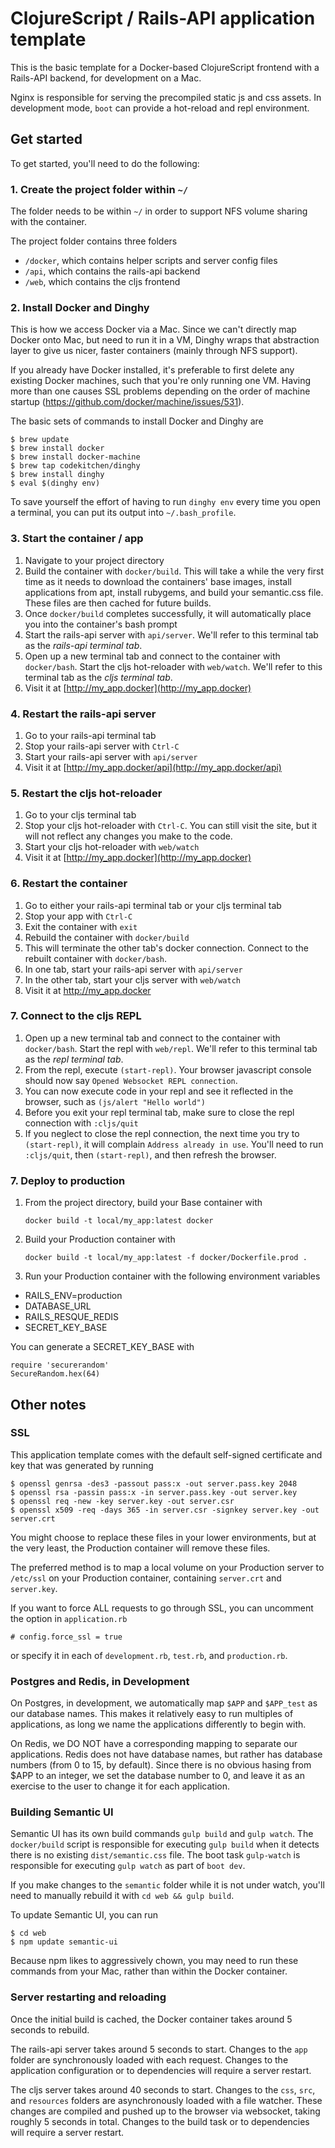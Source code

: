 # ClojureScript / Rails-API application template

This is the basic template for a Docker-based ClojureScript frontend with a Rails-API backend, for development on a Mac.

Nginx is responsible for serving the precompiled static js and css assets.  In development mode, `boot` can provide a hot-reload and repl environment.

## Get started

To get started, you'll need to do the following:

### 1. Create the project folder within `~/`

The folder needs to be within `~/` in order to support NFS volume sharing with the container.

The project folder contains three folders
- `/docker`, which contains helper scripts and server config files
- `/api`, which contains the rails-api backend
- `/web`, which contains the cljs frontend

### 2. Install Docker and Dinghy

This is how we access Docker via a Mac.  Since we can't directly map Docker onto Mac, but need to run it in a VM, Dinghy wraps that abstraction layer to give us nicer, faster containers (mainly through NFS support).

If you already have Docker installed, it's preferable to first delete any existing Docker machines, such that you're only running one VM.  Having more than one causes SSL problems depending on the order of machine startup (https://github.com/docker/machine/issues/531).

The basic sets of commands to install Docker and Dinghy are

    $ brew update
    $ brew install docker
    $ brew install docker-machine
    $ brew tap codekitchen/dinghy
    $ brew install dinghy
    $ eval $(dinghy env)

To save yourself the effort of having to run `dinghy env` every time you open a terminal, you can put its output into `~/.bash_profile`.

### 3. Start the container / app

1. Navigate to your project directory
2. Build the container with `docker/build`.  This will take a while the very first time as it needs to download the containers' base images, install applications from apt, install rubygems, and build your semantic.css file.  These files are then cached for future builds.
3. Once `docker/build` completes successfully, it will automatically place you into the container's bash prompt
4. Start the rails-api server with `api/server`.  We'll refer to this terminal tab as the *rails-api terminal tab*.
5. Open up a new terminal tab and connect to the container with `docker/bash`.  Start the cljs hot-reloader with `web/watch`.  We'll refer to this terminal tab as the *cljs terminal tab*.
6. Visit it at [http://my_app.docker](http://my_app.docker)

### 4. Restart the rails-api server

1. Go to your rails-api terminal tab
2. Stop your rails-api server with `Ctrl-C`
3. Start your rails-api server with `api/server`
4. Visit it at [http://my_app.docker/api](http://my_app.docker/api)

### 5. Restart the cljs hot-reloader

1. Go to your cljs terminal tab
2. Stop your cljs hot-reloader with `Ctrl-C`. You can still visit the site, but it will not reflect any changes you make to the code.
3. Start your cljs hot-reloader with `web/watch`
4. Visit it at [http://my_app.docker](http://my_app.docker)

### 6. Restart the container

1. Go to either your rails-api terminal tab or your cljs terminal tab
2. Stop your app with `Ctrl-C`
3. Exit the container with `exit`
4. Rebuild the container with `docker/build`
5. This will terminate the other tab's docker connection.  Connect to the rebuilt container with `docker/bash`.
6. In one tab, start your rails-api server with `api/server`
7. In the other tab, start your cljs server with `web/watch`
8. Visit it at http://my_app.docker

### 7. Connect to the cljs REPL

1. Open up a new terminal tab and connect to the container with `docker/bash`.  Start the repl with `web/repl`.  We'll refer to this terminal tab as the *repl terminal tab*.
2. From the repl, execute `(start-repl)`.  Your browser javascript console should now say `Opened Websocket REPL connection`.
3. You can now execute code in your repl and see it reflected in the browser, such as `(js/alert "Hello world")`
4. Before you exit your repl terminal tab, make sure to close the repl connection with `:cljs/quit`
5. If you neglect to close the repl connection, the next time you try to `(start-repl)`, it will complain `Address already in use`.  You'll need to run `:cljs/quit`, then `(start-repl)`, and then refresh the browser.

### 7. Deploy to production

1. From the project directory, build your Base container with

   `docker build -t local/my_app:latest docker`

2. Build your Production container with

   `docker build -t local/my_app:latest -f docker/Dockerfile.prod .`

3. Run your Production container with the following environment variables

  * RAILS_ENV=production
  * DATABASE_URL
  * RAILS_RESQUE_REDIS
  * SECRET_KEY_BASE

You can generate a SECRET_KEY_BASE with

    require 'securerandom'
    SecureRandom.hex(64)

## Other notes

### SSL

This application template comes with the default self-signed certificate and key that was generated by running

    $ openssl genrsa -des3 -passout pass:x -out server.pass.key 2048
    $ openssl rsa -passin pass:x -in server.pass.key -out server.key
    $ openssl req -new -key server.key -out server.csr
    $ openssl x509 -req -days 365 -in server.csr -signkey server.key -out server.crt

You might choose to replace these files in your lower environments, but at the very least, the Production container will remove these files.

The preferred method is to map a local volume on your Production server to `/etc/ssl` on your Production container, containing `server.crt` and `server.key`.

If you want to force ALL requests to go through SSL, you can uncomment the option in `application.rb`

    # config.force_ssl = true

or specify it in each of `development.rb`, `test.rb`, and `production.rb`.

### Postgres and Redis, in Development

On Postgres, in development, we automatically map `$APP` and `$APP_test` as our database names.  This makes it relatively easy to run multiples of applications, as long we name the applications differently to begin with.

On Redis, we DO NOT have a corresponding mapping to separate our applications.  Redis does not have database names, but rather has database numbers (from 0 to 15, by default).  Since there is no obvious hasing from $APP to an integer, we set the database number to 0, and leave it as an exercise to the user to change it for each application.

### Building Semantic UI

Semantic UI has its own build commands `gulp build` and `gulp watch`.  The `docker/build` script is responsible for executing `gulp build` when it detects there is no existing `dist/semantic.css` file.  The boot task `gulp-watch` is responsible for executing `gulp watch` as part of `boot dev`.

If you make changes to the `semantic` folder while it is not under watch, you'll need to manually rebuild it with `cd web && gulp build`.

To update Semantic UI, you can run

    $ cd web
    $ npm update semantic-ui

Because npm likes to aggressively chown, you may need to run these commands from your Mac, rather than within the Docker container.

### Server restarting and reloading

Once the initial build is cached, the Docker container takes around 5 seconds to rebuild.

The rails-api server takes around 5 seconds to start.  Changes to the `app` folder are synchronously loaded with each request.  Changes to the application configuration or to dependencies will require a server restart.

The cljs server takes around 40 seconds to start.  Changes to the `css`, `src`, and `resources` folders are asynchronously loaded with a file watcher.  These changes are compiled and pushed up to the browser via websocket, taking roughly 5 seconds in total.  Changes to the build task or to dependencies will require a server restart.
